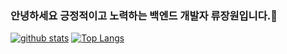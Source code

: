 ### 안녕하세요 긍정적이고 노력하는 백엔드 개발자 류장원입니다.👋

<!--
**shinplest/shinplest** is a ✨ _special_ ✨ repository because its `README.md` (this file) appears on your GitHub profile.

Here are some ideas to get you started:

- 🔭 I’m currently working on ...
- 🌱 I’m currently learning ...
- 👯 I’m looking to collaborate on ...
- 🤔 I’m looking for help with ...
- 💬 Ask me about ...
- 📫 How to reach me: ...
- 😄 Pronouns: ...
- ⚡ Fun fact: ...
-->

[![github stats](https://github-readme-stats.vercel.app/api?username=Jangwon0319&show_icons=true&hide_border=true)](https://github.com/Jangwon0319)
[![Top Langs](https://github-readme-stats.vercel.app/api/top-langs/?username=Jangwon0319&layout=compact)](https://github.com/Jangwon0319)
